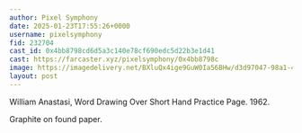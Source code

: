 ```yaml
---
author: Pixel Symphony
date: 2025-01-23T17:55:26+0000
username: pixelsymphony
fid: 232704
cast_id: 0x4bb8798cd6d5a3c140e78cf690edc5d22b3e1d41
cast: https://farcaster.xyz/pixelsymphony/0x4bb8798c
image: https://imagedelivery.net/BXluQx4ige9GuW0Ia56BHw/d3d97047-98a1-4b7e-30e6-e6ca09b0b000/original
layout: post
---
```


William Anastasi, Word Drawing Over Short Hand Practice Page. 1962.

Graphite on found paper.

<img src='https://imagedelivery.net/BXluQx4ige9GuW0Ia56BHw/d3d97047-98a1-4b7e-30e6-e6ca09b0b000/original' alt='' referrerpolicy='no-referrer'/>
